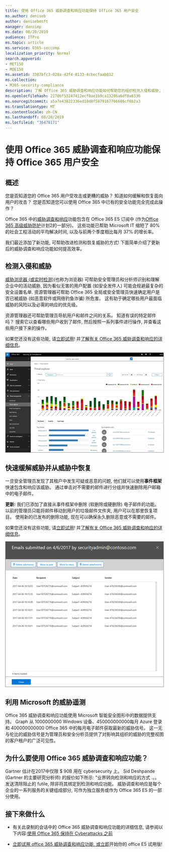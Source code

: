 ```yaml
---
title: 使用 Office 365 威胁调查和响应功能保持 Office 365 用户安全
ms.author: deniseb
author: denisebmsft
manager: dansimp
ms.date: 08/20/2019
audience: ITPro
ms.topic: article
ms.service: O365-seccomp
localization_priority: Normal
search.appverid:
- MET150
- MOE150
ms.assetid: 3387bfc3-028a-42f4-8133-4cbecfaab812
ms.collection:
- M365-security-compliance
description: 了解 Office 365 威胁调查和响应功能如何帮助您的组织检测入侵和威胁, 并快速缓解和恢复威胁。
ms.openlocfilehash: 2170bf53247412ecf0ae1b9ca13286a6df8a6336
ms.sourcegitcommit: a5a7e43822336ed18d8f5879167766686cf6b2a3
ms.translationtype: MT
ms.contentlocale: zh-CN
ms.lasthandoff: 08/20/2019
ms.locfileid: "36478171"
---
```

# <a name="keep-your-office-365-users-safe-with-office-365-threat-investigation-and-response-capabilities"></a>使用 Office 365 威胁调查和响应功能保持 Office 365 用户安全

## <a name="overview"></a>概述

您是否知道您的 Office 365 用户受攻击或更糟的威胁？ 知道如何缓解和恢复面向用户的攻击？ 您是否知道您可以使用 Office 365 中已有的安全功能完全完成此操作？ 
  
Office 365 中的[威胁调查和响应](office-365-ti.md)功能包含在 Office 365 E5 订阅中 (作为[Office 365 高级威胁防护](office-365-atp.md)计划2的一部分)。 这些功能已帮助 Microsoft IT 缩短了 80% 的社会工程活动的平均解决时间, 以及与前两个季度相比每月 37% 的增长率。 

我们最近添加了新功能, 可帮助改进检测和恢复威胁的方式! 下面简单介绍了更新后的威胁调查和响应功能如何提高效率。
  
## <a name="detect-intrusions-and-threats"></a>检测入侵和威胁

[威胁浏览器 (或实时检测)](threat-explorer.md)(也称为浏览器) 可帮助安全管理员和分析师识别和理解企业中的活动威胁, 因为看似无害的用户配置 (如安全发件人) 可能会规避最复杂的安全设置名单. 资源管理器可帮助 Office 365 全局或安全管理员快速确定用户是否已被威胁 (如恶意软件或网络钓鱼诈骗) 所危害。 这有助于确定哪些用户最面临威胁的风险以及必需的响应的优先级。 
  
资源管理器还可帮助管理员导航用户和邮件之间的关系。 知道有误的特定邮件吗？ 搜索它以查看哪些用户收到了邮件, 然后按照一系列事件进行操作, 并查看这些用户接下来的操作。

如果您还没有这些功能, 请[立即试用](https://aka.ms/tryo365threatintel3)! 并[了解有关 Office 365 威胁调查和响应的详细信息](https://aka.ms/readmoreabouto365threatintel)。
  
![Office 365 中的威胁资源管理器的屏幕截图, 由恶意软件系列进行颜色编码](media/591338dd-252a-437d-b5f2-87aa42e74b0c.png)
  
## <a name="quickly-mitigate-and-recover-from-threats"></a>快速缓解威胁并从威胁中恢复

一旦安全管理员发现了其租户中发生可疑或恶意的问题, 他们就可以使用**事件框架**快速包含和响应该威胁。 通过单击对不需要的邮件进行分组并快速删除用户邮箱中的电子邮件。 
  
 **更新:** 我们已添加了直接从事件框架中删除 (软删除或硬删除) 电子邮件的功能。 以前的管理员只能将邮件移动到用户的垃圾邮件文件夹, 用户可以在那里恢复项目。 使用新的已发布的删除功能, 现在可以确保永久删除恶意或不需要的邮件。 
  
如果您还没有这些功能, 请[立即试用](https://aka.ms/tryo365threatintel3)! 并[了解有关 Office 365 威胁调查和响应的详细信息](https://aka.ms/readmoreabouto365threatintel)。
  
![事件修正的电子邮件列表的屏幕截图](media/9d8452d3-d8d2-4b26-81f9-76396e08dd17.png)
  
## <a name="leverage-the-threat-telemetry-of-microsoft"></a>利用 Microsoft 的威胁遥测

Office 365 威胁调查和响应功能使用 Microsoft 智能安全图形中的数据提供支持。 Graph 从 1000000000 Windows 设备、450000000000每月 Azure 登录和 400000000000 Office 365 中的每月电子邮件获取最新的威胁信号。 这一无与伦比的威胁信号是为管理员和安全分析员提供了对影响其组织的威胁的完整视图的客户租户的广泛可见性。 
  
## <a name="why-use-office-365-threat-investigation-and-response-capabilities"></a>为什么要使用 Office 365 威胁调查和响应功能？

Gartner 估计在2017中仅限 $ 90B 用在 cybersecurity 上。 Sid Deshpande (Gartner 的主要研究分析师) 的报价如下所示: "业界转向检测和响应的方式 .。。 发送清除阻止的 futile, 除非将其绑定到检测和响应功能。 威胁调查和响应是每个企业的一系列服务的关键组成部分, 可作为独立服务或作为 Office 365 E5 的一部分使用。
  
## <a name="whats-next"></a>接下来做什么

- 有关此录制的会话中的 Office 365 威胁调查和响应功能的详细信息, 请参阅以下内容:[使用 Office 365 保持在 Cyberattacks 之前](https://myignite.microsoft.com/videos/53723)
    
- [立即试用 office 365 威胁调查和响应功能, 或立即](https://aka.ms/tryo365threatintel3)开始你的 office E5 试用版! 
    

